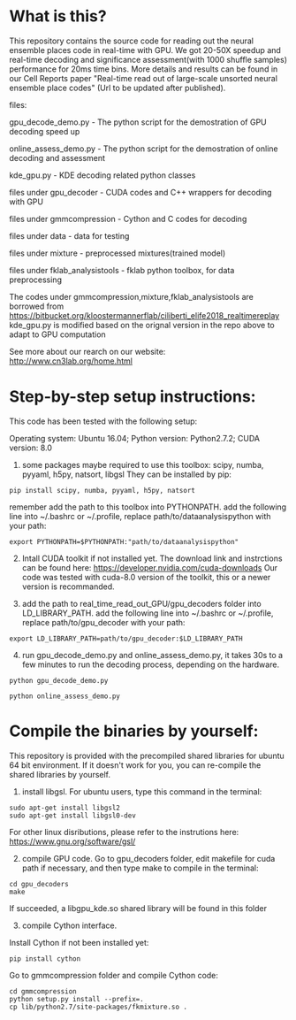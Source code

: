 # What is this?
This repository contains the source code for reading out the neural ensemble places code in real-time with GPU.
We got 20-50X speedup and real-time decoding and significance assessment(with 1000 shuffle samples) performance for 20ms time bins.
More details and results can be found in our Cell Reports paper "Real-time read out of large-scale unsorted neural ensemble place codes" (Url to be updated after published). 

files:

gpu_decode_demo.py         - The python script for the demostration of GPU decoding speed up

online_assess_demo.py      - The python script for the demostration of online decoding and assessment

kde_gpu.py                 - KDE decoding related python classes

files under gpu_decoder    - CUDA codes and C++ wrappers for decoding with GPU

files under gmmcompression - Cython and C codes for decoding

files under data           - data for testing

files under mixture        - preprocessed mixtures(trained model)

files under fklab_analysistools - fklab python toolbox, for data preprocessing

The codes under gmmcompression,mixture,fklab_analysistools are borrowed from https://bitbucket.org/kloostermannerflab/ciliberti_elife2018_realtimereplay
kde_gpu.py is modified based on the orignal version in the repo above to adapt to GPU computation

See more about our rearch on our website:
http://www.cn3lab.org/home.html

# Step-by-step setup instructions:

This code has been tested with the following setup:

Operating system: Ubuntu 16.04; 
Python version: Python2.7.2; 
CUDA version: 8.0

1. some packages maybe required to use this toolbox:
scipy, numba, pyyaml, h5py, natsort, libgsl
They can be installed by pip:

```
pip install scipy, numba, pyyaml, h5py, natsort
```

remember add the path to this toolbox into PYTHONPATH.
add the following line into ~/.bashrc or ~/.profile, replace path/to/dataanalysispython with your path:
```
export PYTHONPATH=$PYTHONPATH:"path/to/dataanalysispython"
```
2. Intall CUDA toolkit if not installed yet.
The download link and instrctions can be found here: 
https://developer.nvidia.com/cuda-downloads
Our code was tested with cuda-8.0 version of the toolkit, this or a newer version is recommanded.

3. add the path to real_time_read_out_GPU/gpu_decoders folder into LD_LIBRARY_PATH.
add the following line into ~/.bashrc or ~/.profile, replace path/to/gpu_decoder with your path:
```
export LD_LIBRARY_PATH=path/to/gpu_decoder:$LD_LIBRARY_PATH
```
4. run gpu_decode_demo.py and online_assess_demo.py, it takes 30s to a few minutes to run the decoding process, depending on the hardware. 
```
python gpu_decode_demo.py

python online_assess_demo.py
```

# Compile the binaries by yourself:
This repository is provided with the precompiled shared libraries for ubuntu 64 bit environment. 
If it doesn't work for you, you can re-compile the shared libraries by yourself.

1. install libgsl.
For ubuntu users, type this command in the terminal:
```
sudo apt-get install libgsl2
sudo apt-get install libgsl0-dev
```
For other linux disributions, please refer to the instrutions here:
https://www.gnu.org/software/gsl/

2. compile GPU code.
Go to gpu_decoders folder, edit makefile for cuda path if necessary, and then type make to compile in the terminal:
```
cd gpu_decoders
make
```
If succeeded, a libgpu_kde.so shared library will be found in this folder

3. compile Cython interface.

Install Cython if not been installed yet:
```
pip install cython
```
Go to gmmcompression folder and compile Cython code:
```
cd gmmcompression
python setup.py install --prefix=.
cp lib/python2.7/site-packages/fkmixture.so .
```




